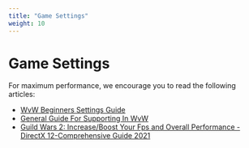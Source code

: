 ```yaml
---
title: "Game Settings"
weight: 10
---
```


# Game Settings

For maximum performance, we encourage you to read the following articles:

* [WvW Beginners Settings Guide](https://gw2mists.com/blog/wvw-beginners-settings-guide)
* [General Guide For Supporting In WvW](https://gw2mists.com/blog/general-guide-for-supporting-in-wvw)
* [Guild Wars 2: Increase/Boost Your Fps and Overall Performance -DirectX 12-Comprehensive Guide 2021](https://www.youtube.com/watch?v=-iwxRYZA5gw)
